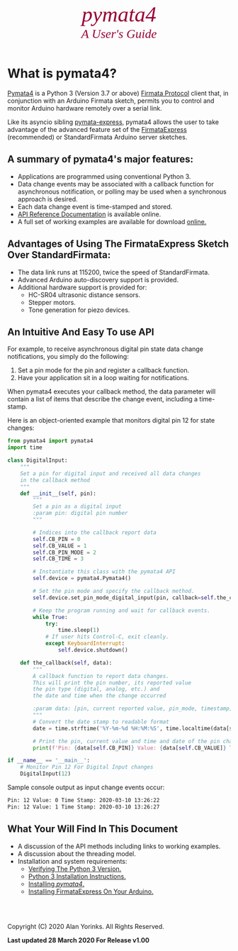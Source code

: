 

<div style="text-align:center;color:#990033; font-family:times, serif; font-size:3.5em"><i>pymata4</i></div>
<div style="text-align:center;color:#990033; font-family:times, serif; font-size:2em"><i>A User's Guide</i></div>

<br>

# What is pymata4? 

[Pymata4](https://github.com/MrYsLab/pymata4) is a Python 3 (Version 3.7 or above)  [Firmata Protocol](https://github.com/firmata/protocol) 
client that, in conjunction with an Arduino Firmata sketch, permits you to control and monitor Arduino hardware
remotely over a serial link.

Like its asyncio sibling [pymata-express,](https://mryslab.github.io/pymata-express/) pymata4 allows the user to take
advantage of the advanced feature set of 
the [FirmataExpress](https://github.com/MrYsLab/FirmataExpress) (recommended) or StandardFirmata 
Arduino server sketches. 


## A summary of pymata4's major features:

* Applications are programmed using conventional Python 3.
* Data change events may be associated with a callback function for asynchronous notification, 
or polling may be used when a synchronous approach is desired.
* Each data change event is time-stamped and stored.
* [API Reference Documentation](https://htmlpreview.github.com/?https://github.com/MrYsLab/pymata4/blob/master/html/pymata4/index.html) 
 is available online.
* A full set of working examples
are available for download [online.](https://github.com/MrYsLab/pymata4/tree/master/examples)


## Advantages of Using The FirmataExpress Sketch Over StandardFirmata:

* The data link runs at 115200, twice the speed of StandardFirmata.
* Advanced Arduino auto-discovery support is provided.
* Additional hardware support is provided for:
    * HC-SR04 ultrasonic distance sensors.
    * Stepper motors.
    * Tone generation for piezo devices.
    

## An Intuitive And Easy To use API

For example, to receive asynchronous digital pin state data change notifications, you simply do the following:

1. Set a pin mode for the pin and register a callback function.
2. Have your application sit in a loop waiting for notifications.
    
When pymata4 executes your callback method, the data parameter will contain
a list of items that describe the change event, including a time-stamp.

Here is an object-oriented example that monitors digital pin 12 for state changes:

```python
from pymata4 import pymata4
import time

class DigitalInput:
    """
    Set a pin for digital input and received all data changes
    in the callback method
    """
    def __init__(self, pin):
        """
        Set a pin as a digital input
        :param pin: digital pin number
        """

        # Indices into the callback report data
        self.CB_PIN = 0
        self.CB_VALUE = 1
        self.CB_PIN_MODE = 2
        self.CB_TIME = 3

        # Instantiate this class with the pymata4 API
        self.device = pymata4.Pymata4()

        # Set the pin mode and specify the callback method.
        self.device.set_pin_mode_digital_input(pin, callback=self.the_callback)

        # Keep the program running and wait for callback events.
        while True:
            try:
                time.sleep(1)
            # If user hits Control-C, exit cleanly.
            except KeyboardInterrupt:
                self.device.shutdown()

    def the_callback(self, data):
        """
        A callback function to report data changes.
        This will print the pin number, its reported value
        the pin type (digital, analog, etc.) and
        the date and time when the change occurred

        :param data: [pin, current reported value, pin_mode, timestamp]
        """
        # Convert the date stamp to readable format
        date = time.strftime('%Y-%m-%d %H:%M:%S', time.localtime(data[self.CB_TIME]))

        # Print the pin, current value and time and date of the pin change event.
        print(f'Pin: {data[self.CB_PIN]} Value: {data[self.CB_VALUE]} Time Stamp: {date}')

if __name__ == '__main__':
    # Monitor Pin 12 For Digital Input changes
    DigitalInput(12)
```

Sample console output as input change events occur:
```bash
Pin: 12 Value: 0 Time Stamp: 2020-03-10 13:26:22
Pin: 12 Value: 1 Time Stamp: 2020-03-10 13:26:27
```


## What Your Will Find In This Document

* A discussion of the API methods including links to working examples.
* A discussion about the threading model.
* Installation and system requirements:
    * [Verifying The Python 3 Version.](./python_3_verify/#how-to-verify-the-python-3-version-installed) 
    * [Python 3 Installation Instructions.](./python_install/#installing-python-37-or-greater)
    * [Installing _pymata4_.](./install_pymata4/#before-you-install)
    * [Installing FirmataExpress On Your Arduino.](./firmata_express/#installation-instructions)


<br>
<br>

Copyright (C) 2020 Alan Yorinks. All Rights Reserved.

**Last updated 28 March 2020 For Release v1.00**
